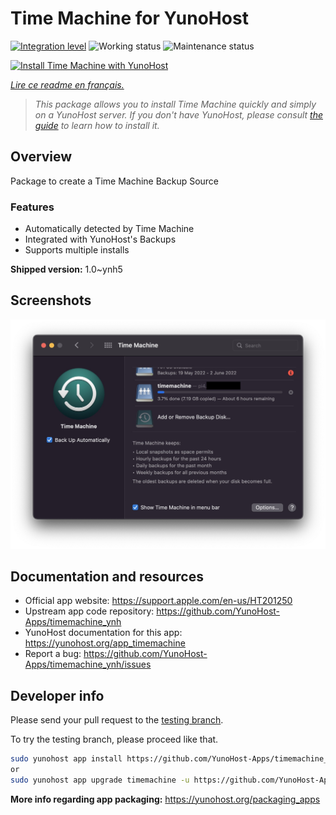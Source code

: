 <!--
N.B.: This README was automatically generated by https://github.com/YunoHost/apps/tree/master/tools/README-generator
It shall NOT be edited by hand.
-->

# Time Machine for YunoHost

[![Integration level](https://dash.yunohost.org/integration/timemachine.svg)](https://dash.yunohost.org/appci/app/timemachine) ![Working status](https://ci-apps.yunohost.org/ci/badges/timemachine.status.svg) ![Maintenance status](https://ci-apps.yunohost.org/ci/badges/timemachine.maintain.svg)

[![Install Time Machine with YunoHost](https://install-app.yunohost.org/install-with-yunohost.svg)](https://install-app.yunohost.org/?app=timemachine)

*[Lire ce readme en français.](./README_fr.md)*

> *This package allows you to install Time Machine quickly and simply on a YunoHost server.
If you don't have YunoHost, please consult [the guide](https://yunohost.org/#/install) to learn how to install it.*

## Overview

Package to create a Time Machine Backup Source

### Features

- Automatically detected by Time Machine
- Integrated with YunoHost's Backups
- Supports multiple installs

**Shipped version:** 1.0~ynh5

## Screenshots

![Screenshot of Time Machine](./doc/screenshots/example.jpg)

## Documentation and resources

* Official app website: <https://support.apple.com/en-us/HT201250>
* Upstream app code repository: <https://github.com/YunoHost-Apps/timemachine_ynh>
* YunoHost documentation for this app: <https://yunohost.org/app_timemachine>
* Report a bug: <https://github.com/YunoHost-Apps/timemachine_ynh/issues>

## Developer info

Please send your pull request to the [testing branch](https://github.com/YunoHost-Apps/timemachine_ynh/tree/testing).

To try the testing branch, please proceed like that.

``` bash
sudo yunohost app install https://github.com/YunoHost-Apps/timemachine_ynh/tree/testing --debug
or
sudo yunohost app upgrade timemachine -u https://github.com/YunoHost-Apps/timemachine_ynh/tree/testing --debug
```

**More info regarding app packaging:** <https://yunohost.org/packaging_apps>
